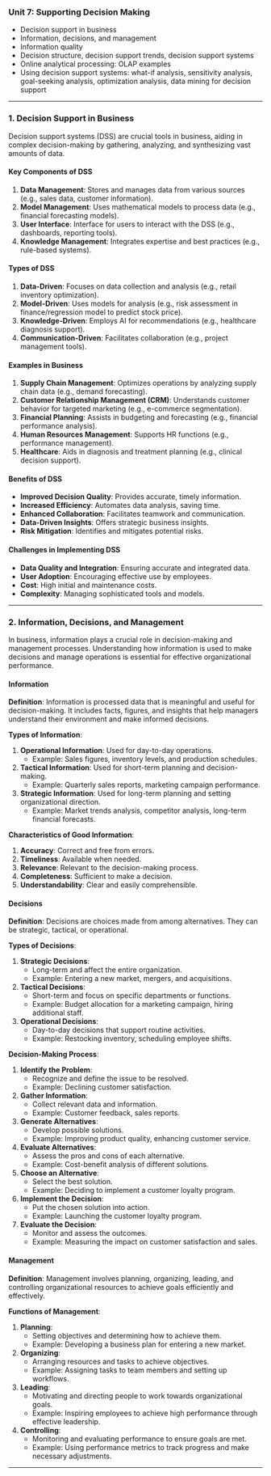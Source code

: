 
### Unit 7: Supporting Decision Making
- Decision support in business  
- Information, decisions, and management
- Information quality
- Decision structure, decision support trends, decision support systems  
- Online analytical processing: OLAP examples
- Using decision support systems: what-if analysis, sensitivity analysis, goal-seeking analysis,
  optimization analysis, data mining for decision support




_____________________________________


### 1. Decision Support in Business

Decision support systems (DSS) are crucial tools in business, aiding in complex decision-making by gathering, analyzing, and synthesizing vast amounts of data.

#### Key Components of DSS

1. **Data Management**: Stores and manages data from various sources (e.g., sales data, customer information).
2. **Model Management**: Uses mathematical models to process data (e.g., financial forecasting models).
3. **User Interface**: Interface for users to interact with the DSS (e.g., dashboards, reporting tools).
4. **Knowledge Management**: Integrates expertise and best practices (e.g., rule-based systems).

#### Types of DSS

1. **Data-Driven**: Focuses on data collection and analysis (e.g., retail inventory optimization).
2. **Model-Driven**: Uses models for analysis (e.g., risk assessment in finance/regression model to predict stock price).
3. **Knowledge-Driven**: Employs AI for recommendations (e.g., healthcare diagnosis support).
4. **Communication-Driven**: Facilitates collaboration (e.g., project management tools).

#### Examples in Business

1. **Supply Chain Management**: Optimizes operations by analyzing supply chain data (e.g., demand forecasting).
2. **Customer Relationship Management (CRM)**: Understands customer behavior for targeted marketing (e.g., e-commerce segmentation).
3. **Financial Planning**: Assists in budgeting and forecasting (e.g., financial performance analysis).
4. **Human Resources Management**: Supports HR functions (e.g., performance management).
5. **Healthcare**: Aids in diagnosis and treatment planning (e.g., clinical decision support).

#### Benefits of DSS

- **Improved Decision Quality**: Provides accurate, timely information.
- **Increased Efficiency**: Automates data analysis, saving time.
- **Enhanced Collaboration**: Facilitates teamwork and communication.
- **Data-Driven Insights**: Offers strategic business insights.
- **Risk Mitigation**: Identifies and mitigates potential risks.

#### Challenges in Implementing DSS

- **Data Quality and Integration**: Ensuring accurate and integrated data.
- **User Adoption**: Encouraging effective use by employees.
- **Cost**: High initial and maintenance costs.
- **Complexity**: Managing sophisticated tools and models.


_______________________________________


### 2. Information, Decisions, and Management

In business, information plays a crucial role in decision-making and management processes. Understanding how information is used to make decisions and manage operations is essential for effective organizational performance.

#### Information

**Definition**: Information is processed data that is meaningful and useful for decision-making. It includes facts, figures, and insights that help managers understand their environment and make informed decisions.

**Types of Information**:
1. **Operational Information**: Used for day-to-day operations.
   - Example: Sales figures, inventory levels, and production schedules.
2. **Tactical Information**: Used for short-term planning and decision-making.
   - Example: Quarterly sales reports, marketing campaign performance.
3. **Strategic Information**: Used for long-term planning and setting organizational direction.
   - Example: Market trends analysis, competitor analysis, long-term financial forecasts.

**Characteristics of Good Information**:
1. **Accuracy**: Correct and free from errors.
2. **Timeliness**: Available when needed.
3. **Relevance**: Relevant to the decision-making process.
4. **Completeness**: Sufficient to make a decision.
5. **Understandability**: Clear and easily comprehensible.

#### Decisions

**Definition**: Decisions are choices made from among alternatives. They can be strategic, tactical, or operational.

**Types of Decisions**:
1. **Strategic Decisions**:
   - Long-term and affect the entire organization.
   - Example: Entering a new market, mergers, and acquisitions.
2. **Tactical Decisions**:
   - Short-term and focus on specific departments or functions.
   - Example: Budget allocation for a marketing campaign, hiring additional staff.
3. **Operational Decisions**:
   - Day-to-day decisions that support routine activities.
   - Example: Restocking inventory, scheduling employee shifts.

**Decision-Making Process**:
1. **Identify the Problem**:
   - Recognize and define the issue to be resolved.
   - Example: Declining customer satisfaction.
2. **Gather Information**:
   - Collect relevant data and information.
   - Example: Customer feedback, sales reports.
3. **Generate Alternatives**:
   - Develop possible solutions.
   - Example: Improving product quality, enhancing customer service.
4. **Evaluate Alternatives**:
   - Assess the pros and cons of each alternative.
   - Example: Cost-benefit analysis of different solutions.
5. **Choose an Alternative**:
   - Select the best solution.
   - Example: Deciding to implement a customer loyalty program.
6. **Implement the Decision**:
   - Put the chosen solution into action.
   - Example: Launching the customer loyalty program.
7. **Evaluate the Decision**:
   - Monitor and assess the outcomes.
   - Example: Measuring the impact on customer satisfaction and sales.

#### Management

**Definition**: Management involves planning, organizing, leading, and controlling organizational resources to achieve goals efficiently and effectively.

**Functions of Management**:
1. **Planning**:
   - Setting objectives and determining how to achieve them.
   - Example: Developing a business plan for entering a new market.
2. **Organizing**:
   - Arranging resources and tasks to achieve objectives.
   - Example: Assigning tasks to team members and setting up workflows.
3. **Leading**:
   - Motivating and directing people to work towards organizational goals.
   - Example: Inspiring employees to achieve high performance through effective leadership.
4. **Controlling**:
   - Monitoring and evaluating performance to ensure goals are met.
   - Example: Using performance metrics to track progress and make necessary adjustments.



____________________________________________

